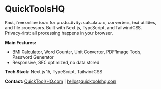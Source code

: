 # QuickToolsHQ

Fast, free online tools for productivity: calculators, converters, text utilities, and file processors. Built with Next.js, TypeScript, and TailwindCSS. Privacy-first: all processing happens in your browser.

**Main Features:**
- BMI Calculator, Word Counter, Unit Converter, PDF/Image Tools, Password Generator
- Responsive, SEO optimized, no data stored

**Tech Stack:** Next.js 15, TypeScript, TailwindCSS

**Contact:** [QuickToolsHQ.com](https://quicktoolshq.com) | hello@quicktoolshq.com
